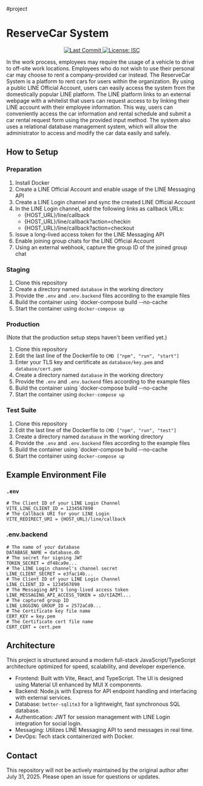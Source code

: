 #project
# ReserveCar System
<p align="center">
  <a href="https://github.com/ZigmaZero/reservecar">
    <img src="https://img.shields.io/github/last-commit/ZigmaZero/reservecar" alt="Last Commit">
  </a>
  <a href="https://opensource.org/licenses/ISC">
    <img src="https://img.shields.io/badge/License-ISC-blue.svg" alt="License: ISC">
  </a>
</p>

In the work process, employees may require the usage of a vehicle to drive to off-site work locations. Employees who do not wish to use their personal car may choose to rent a company-provided car instead. The ReserveCar System is a platform to rent cars for users within the organization. By using a public LINE Official Account, users can easily access the system from the domestically popular LINE platform. The LINE platform links to an external webpage with a whitelist that users can request access to by linking their LINE account with their employee information. This way, users can conveniently access the car information and rental schedule and submit a car rental request form using the provided input method. The system also uses a relational database management system, which will allow the administrator to access and modify the car data easily and safely.
## How to Setup
### Preparation
1. Install Docker
2. Create a LINE Official Account and enable usage of the LINE Messaging API
3. Create a LINE Login channel and sync the created LINE Official Account
4. In the LINE Login channel, add the following links as callback URLs:
	- {HOST_URL}/line/callback
	- {HOST_URL}/line/callback?action=checkin
	- {HOST_URL}/line/callback?action=checkout
5. Issue a long-lived access token for the LINE Messaging API
6. Enable joining group chats for the LINE Official Account
7. Using an external webhook, capture the group ID of the joined group chat
### Staging
1. Clone this repository
2. Create a directory named `database` in the working directory
3. Provide the `.env` and `.env.backend` files according to the example files
4. Build the container using `docker-compose build --no-cache
5. Start the container using `docker-compose up`
### Production
(Note that the production setup steps haven't been verified yet.)
1. Clone this repository
2. Edit the last line of the Dockerfile to `CMD ["npm", "run", "start"]`
3. Enter your TLS key and certificate as `database/key.pem` and `database/cert.pem`
4. Create a directory named `database` in the working directory
5. Provide the `.env` and `.env.backend` files according to the example files
6. Build the container using `docker-compose build --no-cache
7. Start the container using `docker-compose up`
### Test Suite
1. Clone this repository
2. Edit the last line of the Dockerfile to `CMD ["npm", "run", "test"]`
3. Create a directory named `database` in the working directory
4. Provide the `.env` and `.env.backend` files according to the example files
5. Build the container using `docker-compose build --no-cache
6. Start the container using `docker-compose up`
## Example Environment File
### `.env`
```
# The Client ID of your LINE Login Channel
VITE_LINE_CLIENT_ID = 1234567890
# The Callback URI for your LINE Login
VITE_REDIRECT_URI = {HOST_URL}/line/callback
```
### .env.backend
```
# The name of your database
DATABASE_NAME = database.db
# The secret for signing JWT
TOKEN_SECRET = df48ca9e...
# The LINE Login channel's channel secret
LINE_CLIENT_SECRET = e3fac14b...
# The Client ID of your LINE Login Channel
LINE_CLIENT_ID = 1234567890
# The Messaging API's long-lived access token
LINE_MESSAGING_API_ACCESS_TOKEN = sD/tIAZMl...
# The captured group ID
LINE_LOGGING_GROUP_ID = 2572aCd0...
# The Certificate key file name
CERT_KEY = key.pem
# The Certificate cert file name
CERT_CERT = cert.pem
```
## Architecture
This project is structured around a modern full-stack JavaScript/TypeScript architecture optimized for speed, scalability, and developer experience.
- Frontend: Built with Vite, React, and TypeScript. The UI is designed using Material UI enhanced by MUI X components.
- Backend: Node.js with Express for API endpoint handling and interfacing with external services.
- Database: `better-sqlite3` for a lightweight, fast synchronous SQL database.
- Authentication: JWT for session management with LINE Login integration for social login.
- Messaging: Utilizes LINE Messaging API to send messages in real time.
- DevOps: Tech stack containerized with Docker.
## Contact
This repository will not be actively maintained by the original author after July 31, 2025. Please open an issue for questions or updates. 
